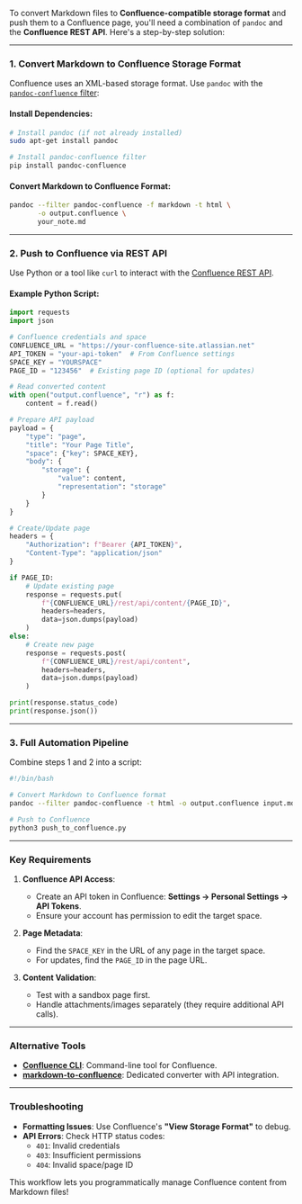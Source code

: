 To convert Markdown files to **Confluence-compatible storage format** and push them to a Confluence page, you'll need a combination of `pandoc` and the **Confluence REST API**. Here's a step-by-step solution:

---

### **1. Convert Markdown to Confluence Storage Format**
Confluence uses an XML-based storage format. Use `pandoc` with the [`pandoc-confluence` filter](https://github.com/teohm/pandoc-confluence):

#### Install Dependencies:
```bash
# Install pandoc (if not already installed)
sudo apt-get install pandoc

# Install pandoc-confluence filter
pip install pandoc-confluence
```

#### Convert Markdown to Confluence Format:
```bash
pandoc --filter pandoc-confluence -f markdown -t html \
       -o output.confluence \
       your_note.md
```

---

### **2. Push to Confluence via REST API**
Use Python or a tool like `curl` to interact with the [Confluence REST API](https://developer.atlassian.com/server/confluence/confluence-rest-api/).

#### Example Python Script:
```python
import requests
import json

# Confluence credentials and space
CONFLUENCE_URL = "https://your-confluence-site.atlassian.net"
API_TOKEN = "your-api-token"  # From Confluence settings
SPACE_KEY = "YOURSPACE"
PAGE_ID = "123456"  # Existing page ID (optional for updates)

# Read converted content
with open("output.confluence", "r") as f:
    content = f.read()

# Prepare API payload
payload = {
    "type": "page",
    "title": "Your Page Title",
    "space": {"key": SPACE_KEY},
    "body": {
        "storage": {
            "value": content,
            "representation": "storage"
        }
    }
}

# Create/Update page
headers = {
    "Authorization": f"Bearer {API_TOKEN}",
    "Content-Type": "application/json"
}

if PAGE_ID:
    # Update existing page
    response = requests.put(
        f"{CONFLUENCE_URL}/rest/api/content/{PAGE_ID}",
        headers=headers,
        data=json.dumps(payload)
    )
else:
    # Create new page
    response = requests.post(
        f"{CONFLUENCE_URL}/rest/api/content",
        headers=headers,
        data=json.dumps(payload)
    )

print(response.status_code)
print(response.json())
```

---

### **3. Full Automation Pipeline**
Combine steps 1 and 2 into a script:
```bash
#!/bin/bash

# Convert Markdown to Confluence format
pandoc --filter pandoc-confluence -t html -o output.confluence input.md

# Push to Confluence
python3 push_to_confluence.py
```

---

### **Key Requirements**
1. **Confluence API Access**:
   - Create an API token in Confluence: **Settings → Personal Settings → API Tokens**.
   - Ensure your account has permission to edit the target space.

2. **Page Metadata**:
   - Find the `SPACE_KEY` in the URL of any page in the target space.
   - For updates, find the `PAGE_ID` in the page URL.

3. **Content Validation**:
   - Test with a sandbox page first.
   - Handle attachments/images separately (they require additional API calls).

---

### **Alternative Tools**
- **[Confluence CLI](https://github.com/slashbunny/confluence-cli)**: Command-line tool for Confluence.
- **[markdown-to-confluence](https://github.com/yougov/markdown-to-confluence)**: Dedicated converter with API integration.

---

### **Troubleshooting**
- **Formatting Issues**: Use Confluence's **"View Storage Format"** to debug.
- **API Errors**: Check HTTP status codes:
  - `401`: Invalid credentials
  - `403`: Insufficient permissions
  - `404`: Invalid space/page ID

This workflow lets you programmatically manage Confluence content from Markdown files!
 

